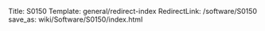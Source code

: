 Title: S0150
Template: general/redirect-index
RedirectLink: /software/S0150
save_as: wiki/Software/S0150/index.html